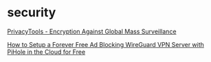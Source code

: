 # security
[PrivacyTools - Encryption Against Global Mass Surveillance](https://www.privacytools.io/)

[How to Setup a Forever Free Ad Blocking WireGuard VPN Server with PiHole in the Cloud for Free](https://medium.com/@devinjaystokes/)
